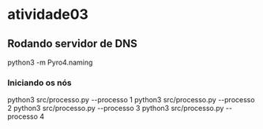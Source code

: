 # atividade03

## Rodando servidor de DNS

python3 -m Pyro4.naming

### Iniciando os nós

python3 src/processo.py --processo 1
python3 src/processo.py --processo 2
python3 src/processo.py --processo 3
python3 src/processo.py --processo 4
